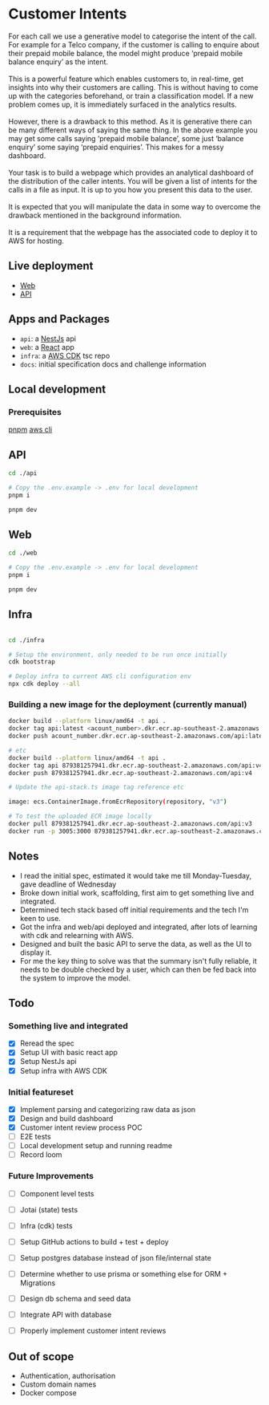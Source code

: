 # Customer Intents

For each call we use a generative model to categorise the intent of the call. For example for a Telco company, if the customer is calling to enquire about their prepaid mobile balance, the model might produce ‘prepaid mobile balance enquiry’ as the intent.
<br/>
<br/>
This is a powerful feature which enables customers to, in real-time, get insights into why their customers are calling. This is without having to come up with the categories beforehand, or train a classification model. If a new problem comes up, it is immediately surfaced in the analytics results.
<br/>
<br/>
However, there is a drawback to this method.  As it is generative there can be many different ways of saying the same thing. In the above example you may get some calls saying ‘prepaid mobile balance’, some just ‘balance enquiry’ some saying ‘prepaid enquiries’. This makes for a messy dashboard.
<br/>
<br/>
Your task is to build a webpage which provides an analytical dashboard of the distribution of the caller intents. You will be given a list of intents for the calls in a file as input. It is up to you how you present this data to the user.
<br/>
<br/>
It is expected that you will manipulate the data in some way to overcome the drawback
mentioned in the background information.
<br/>
<br/>
It is a requirement that the webpage has the associated code to deploy it to AWS for hosting.


## Live deployment
- [Web](https://d4xr38f7ml990.cloudfront.net)
- [API](https://d1fno9ot74vctf.cloudfront.net)

## Apps and Packages

- `api`: a [NestJs](https://nestjs.com/) api
- `web`: a [React](https://react.org/) app
- `infra`: a [AWS CDK](https://docs.aws.amazon.com/cdk/v2/guide/home.html) tsc repo
- `docs`: initial specification docs and challenge information


## Local development

### Prerequisites
[pnpm](https://pnpm.io/installation)
[aws cli](https://aws.amazon.com/cli)

## API
```bash
cd ./api

# Copy the .env.example -> .env for local development
pnpm i

pnpm dev

```


## Web
```bash
cd ./web

# Copy the .env.example -> .env for local development
pnpm i

pnpm dev

```

## Infra
```bash

cd ./infra 

# Setup the environment, only needed to be run once initially
cdk bootstrap

# Deploy infra to current AWS cli configuration env
npx cdk deploy --all

```

### Building a new image for the deployment (currently manual)

```bash
docker build --platform linux/amd64 -t api .
docker tag api:latest <acount_number>.dkr.ecr.ap-southeast-2.amazonaws.com/api:latest
docker push acount_number.dkr.ecr.ap-southeast-2.amazonaws.com/api:latest

# etc
docker build --platform linux/amd64 -t api .
docker tag api 879381257941.dkr.ecr.ap-southeast-2.amazonaws.com/api:v4
docker push 879381257941.dkr.ecr.ap-southeast-2.amazonaws.com/api:v4

# Update the api-stack.ts image tag reference etc

image: ecs.ContainerImage.fromEcrRepository(repository, "v3")

# To test the uploaded ECR image locally
docker pull 879381257941.dkr.ecr.ap-southeast-2.amazonaws.com/api:v3
docker run -p 3005:3000 879381257941.dkr.ecr.ap-southeast-2.amazonaws.com/api:v3
```


## Notes
- I read the initial spec, estimated it would take me till Monday-Tuesday, gave deadline of Wednesday
- Broke down initial work, scaffolding, first aim to get something live and integrated.
- Determined tech stack based off initial requirements and the tech I'm keen to use.
- Got the infra and web/api deployed and integrated, after lots of learning with cdk and relearning with AWS.
- Designed and built the basic API to serve the data, as well as the UI to display it.
- For me the key thing to solve was that the summary isn't fully reliable, it needs to be double checked by a user, which can then be fed back into the system to improve the model.

## Todo

### Something live and integrated
- [x] Reread the spec
- [x] Setup UI with basic react app
- [x] Setup NestJs api
- [x] Setup infra with AWS CDK

### Initial featureset
- [x] Implement parsing and categorizing raw data as json
- [x] Design and build dashboard
- [x] Customer intent review process POC
- [ ] E2E tests
- [ ] Local development setup and running readme
- [ ] Record loom

### Future Improvements
- [ ] Component level tests
- [ ] Jotai (state) tests
- [ ] Infra (cdk) tests
- [ ] Setup GitHub actions to build + test + deploy
- [ ] Setup postgres database instead of json file/internal state
- [ ] Determine whether to use prisma or something else for ORM + Migrations
- [ ] Design db schema and seed data
- [ ] Integrate API with database
- [ ] Properly implement customer intent reviews


## Out of scope

- Authentication, authorisation
- Custom domain names
- Docker compose